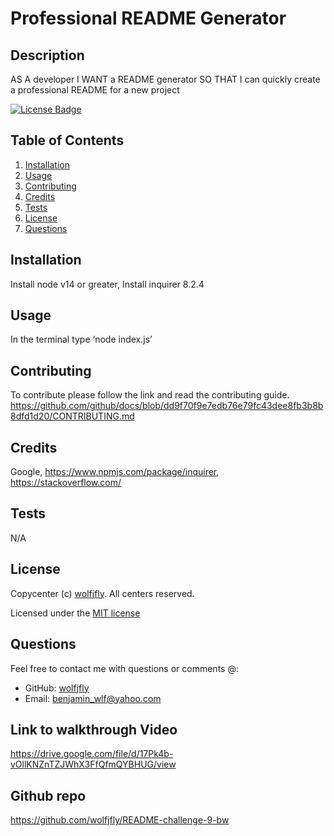 
  
  # Professional README Generator
  
  ## Description
  AS A developer I WANT a README generator SO THAT I can quickly create a professional README for a new project

  [![License Badge](https://img.shields.io/badge/license-MIT-success?style=plastic)](https://choosealicense.com/licenses/mit/)
  
  
  ## Table of Contents
  1. [Installation](#installation)
  2. [Usage](#usage)
  3. [Contributing](#contributing)
  4. [Credits](#credits)
  5. [Tests](#tests)
  6. [License](#license)
  7. [Questions](#questions)
  
  ## Installation
  Install node v14 or greater, Install inquirer 8.2.4
  

  ## Usage
  In the terminal type ‘node index.js’
  

  ## Contributing
  To contribute please follow the link and read the contributing guide. https://github.com/github/docs/blob/dd9f70f9e7edb76e79fc43dee8fb3b8b8dfd1d20/CONTRIBUTING.md
  

  ## Credits
  Google,  https://www.npmjs.com/package/inquirer,  https://stackoverflow.com/

  ## Tests
  N/A
  

  ## License
  Copycenter (c) [wolfjfly](https://github.com/wolfjfly). All centers reserved. 
  
Licensed under the [MIT license](https://choosealicense.com/licenses/mit/)
  

  ## Questions
  Feel free to contact me with questions or comments @:
  - GitHub: [wolfjfly](https://github.com/wolfjfly)
  - Email: [benjamin_wlf@yahoo.com](mailto:benjamin_wlf@yahoo.com)
  
  

## Link to walkthrough Video

https://drive.google.com/file/d/17Pk4b-vOllKNZnTZJWhX3FfQfmQYBHUG/view

## Github repo 

https://github.com/wolfjfly/README-challenge-9-bw




